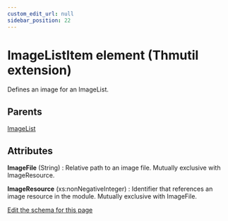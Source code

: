 ```yaml
---
custom_edit_url: null
sidebar_position: 22
---
```

# ImageListItem element (Thmutil extension)
Defines an image for an ImageList.

## Parents
[ImageList](imagelist.md)

## Attributes
**ImageFile** (String)
  : Relative path to an image file. Mutually exclusive with ImageResource.

**ImageResource** (xs:nonNegativeInteger)
  : Identifier that references an image resource in the module. Mutually exclusive with ImageFile.


[Edit the schema for this page](https://github.com/wixtoolset/web/blob/master/src/xsd4/thmutil.xsd)